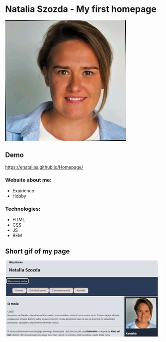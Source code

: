 # Natalia Szozda - My first homepage
![Natalia](images/Natalia_Szozda.jpg)
## Demo
https://enatalias.github.io/Homepage/
### Website about me:
- Expirience
- Hobby

### Technologies:
- HTML
- CSS
- JS
- BEM

## Short gif of my page
![gif](images/AnimationOfHomepage.gif)
